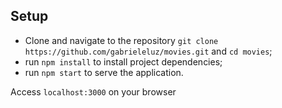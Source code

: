 ## Setup
- Clone and navigate to the repository `git clone https://github.com/gabrieleluz/movies.git` and `cd movies`;
- run `npm install` to install project dependencies;
- run `npm start` to serve the application.

Access `localhost:3000` on your browser 
